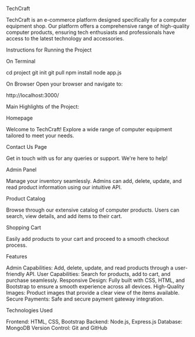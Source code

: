 TechCraft

TechCraft is an e-commerce platform designed specifically for a computer equipment shop. Our platform offers a comprehensive range of high-quality computer products, ensuring tech enthusiasts and professionals have access to the latest technology and accessories.

Instructions for Running the Project

On Terminal

cd project
git init
git pull <your-git-repository-link>
npm install
node app.js

On Browser
Open your browser and navigate to:

http://localhost:3000/

Main Highlights of the Project:

Homepage

Welcome to TechCraft! Explore a wide range of computer equipment tailored to meet your needs.

Contact Us Page

Get in touch with us for any queries or support. We're here to help!

Admin Panel

Manage your inventory seamlessly. Admins can add, delete, update, and read product information using our intuitive API.

Product Catalog

Browse through our extensive catalog of computer products. Users can search, view details, and add items to their cart.

Shopping Cart

Easily add products to your cart and proceed to a smooth checkout process.

Features

Admin Capabilities: Add, delete, update, and read products through a user-friendly API.
User Capabilities: Search for products, add to cart, and purchase seamlessly.
Responsive Design: Fully built with CSS, HTML, and Bootstrap to ensure a smooth experience across all devices.
High-Quality Images: Product images that provide a clear view of the items available.
Secure Payments: Safe and secure payment gateway integration.

Technologies Used

Frontend: HTML, CSS, Bootstrap
Backend: Node.js, Express.js
Database: MongoDB
Version Control: Git and GitHub


